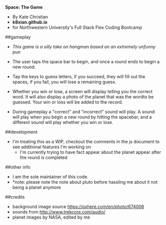 **Space: The Game**
* By Kate Christian
* **k8xian.github.io**
* for Northwestern University's Full Stack Flex Coding Bootcamp


##gameplay
* *This game is a silly take on hangman based on an extremely unfunny pun*

* The user taps the space bar to begin, and once a round ends to begin a new round.

* Tap the keys to guess letters, if you succeed, they will fill out the spaces, if you fail, you will lose a remaining guess.

* Whether you win or lose, a screen will display telling you the correct word. It will also display a photo of the planet that was the wordto be guessed.  Your win or loss will be added to the record.

* During gameplay a "correct" and "incorrect" sound will play. A sound will play when you begin a new round by hitting the spacebar, and a different sound will play whether you win or lose. 

##development
* I'm treating this as a WIP, checkout the comments in the js document to see additional features I'm working on
    * I'm currently trying to have fact appear about the planet appear after the round is completed


##other info
* I am the sole maintainer of this code. 
* *note: please note the note about pluto before hassling me about it not being a planet anymore


##credits
* background image source https://pxhere.com/en/photo/674008
* sounds from http://www.trekcore.com/audio/
* planet images by NASA, edited by me
